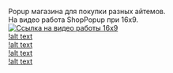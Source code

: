 Popup магазина для покупки разных айтемов.  
На видео работа ShopPopup при 16x9.  
[![Ссылка на видео работы 16x9](https://img.youtube.com/vi/JKOSLGyI3c8/0.jpg)](https://youtu.be/JKOSLGyI3c8)  
[!alt text](https://github.com/timoncosoi/ExampleUIPopups/blob/main/Screen/Image%20Sequence_001_0000.jpg)  
[!alt text](https://github.com/timoncosoi/ExampleUIPopups/blob/main/Screen/Image%20Sequence_002_0000.jpg)  
[!alt text](https://github.com/timoncosoi/ExampleUIPopups/blob/main/Screen/Image%20Sequence_003_0000.jpg)  
[!alt text](https://github.com/timoncosoi/ExampleUIPopups/blob/main/Screen/Image%20Sequence_004_0000.jpg)  
